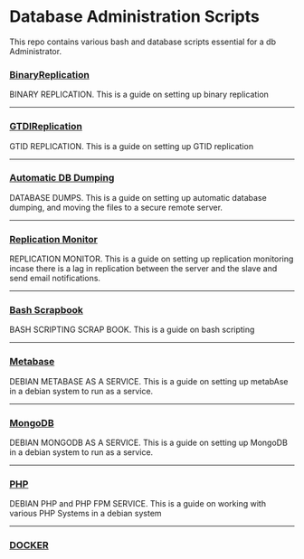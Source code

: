 # Database Administration Scripts

This repo contains various bash and database scripts essential for a db Administrator.

### [BinaryReplication](/BINARYREPLICATION.md)
BINARY REPLICATION.
This is a guide on setting up binary replication
*** 

### [GTDIReplication](/GTIDREPLICATION.md)
GTID REPLICATION.
This is a guide on setting up GTID replication
*** 

### [Automatic DB Dumping](/DUMP.md)
DATABASE DUMPS.
This is a guide on setting up automatic database dumping, and moving the files to a secure remote server.
*** 

### [Replication Monitor](/REPLICATIONMONITOR.md)
 REPLICATION MONITOR.
This is a guide on setting up replication monitoring incase there is a lag in replication between the server and the slave and send email notifications.
*** 

### [Bash Scrapbook](/bashscripting.pdf)
 BASH SCRIPTING SCRAP BOOK.
This is a guide on bash scripting
*** 

### [Metabase](/METABASE.md)
 DEBIAN METABASE AS A SERVICE.
This is a guide on setting up metabAse in a debian system to run as a service.
*** 

### [MongoDB](/MONGODB.md)
 DEBIAN MONGODB AS A SERVICE.
This is a guide on setting up MongoDB in a debian system to run as a service.
*** 

### [PHP](/PHP.md)
 DEBIAN PHP and PHP FPM SERVICE.
This is a guide on working with various PHP Systems in a debian system 
*** 

### [DOCKER](/DOCKER.md)
